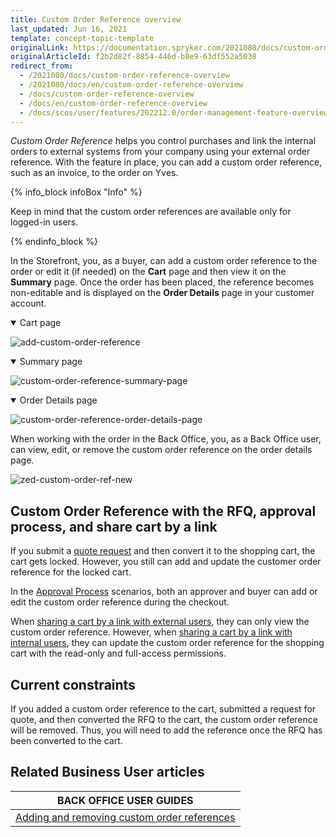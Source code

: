 ```yaml
---
title: Custom Order Reference overview
last_updated: Jun 16, 2021
template: concept-topic-template
originalLink: https://documentation.spryker.com/2021080/docs/custom-order-reference-overview
originalArticleId: f2b2d82f-8854-446d-b8e9-63df552a5038
redirect_from:
  - /2021080/docs/custom-order-reference-overview
  - /2021080/docs/en/custom-order-reference-overview
  - /docs/custom-order-reference-overview
  - /docs/en/custom-order-reference-overview
  - /docs/scos/user/features/202212.0/order-management-feature-overview/custom-order-reference-overview.html
---
```


*Custom Order Reference* helps you control purchases and link the internal orders to external systems from your company using your external order reference. With the feature in place, you can add a custom order reference, such as an invoice, to the order on Yves.

{% info_block infoBox "Info" %}

Keep in mind that the custom order references are available only for logged-in users.

{% endinfo_block %}


In the Storefront, you, as a buyer, can add a custom order reference to the order or edit it (if needed) on the **Cart** page and then view it on the **Summary** page. Once the order has been placed, the reference becomes non-editable and is displayed on the **Order Details** page in your customer account.

<details open>
<summary markdown='span'>Cart page</summary>

![add-custom-order-reference](https://spryker.s3.eu-central-1.amazonaws.com/docs/Features/Order+Management/Custom+Order+Reference/add-custom-order-reference.gif)

</details>

<details open>
<summary markdown='span'>Summary page</summary>

![custom-order-reference-summary-page](https://spryker.s3.eu-central-1.amazonaws.com/docs/Features/Order+Management/Custom+Order+Reference/custom-order-reference-summary-page.png)

</details>

<details open>

<summary markdown='span'>Order Details page </summary>

![custom-order-reference-order-details-page](https://spryker.s3.eu-central-1.amazonaws.com/docs/Features/Order+Management/Custom+Order+Reference/custom-order-reference-order-details-page.gif)

</details>

When working with the order in the Back Office, you, as a Back Office user, can view, edit, or remove the custom order reference on the order details page.

![zed-custom-order-ref-new](https://spryker.s3.eu-central-1.amazonaws.com/docs/Features/Order+Management/Custom+Order+Reference/zed-change-custom-order-reference.gif)

## Custom Order Reference with the RFQ, approval process, and share cart by a link
If you submit a [quote request](/docs/scos/user/features/{{page.version}}/quotation-process-feature-overview.html) and then convert it to the shopping cart, the cart gets locked. However, you still can add and update the customer order reference for the locked cart.

In the [Approval Process](/docs/pbc/all/cart-and-checkout/{{page.version}}/base-shop/approval-process-feature-overview.html) scenarios, both an approver and buyer can add or edit the custom order reference during the checkout.

When [sharing a cart by a link with external users](/docs/pbc/all/cart-and-checkout/{{page.version}}/base-shop/persistent-cart-sharing-feature-overview.html), they can only view the custom order reference. However, when [sharing a cart by a link with internal users](/docs/pbc/all/cart-and-checkout/{{page.version}}/base-shop/persistent-cart-sharing-feature-overview.html), they can update the custom order reference for the shopping cart with the read-only and full-access permissions.


## Current constraints

If you added a custom order reference to the cart, submitted a request for quote, and then converted the RFQ to the cart, the custom order reference will be removed. Thus, you will need to add the reference once the RFQ has been converted to the cart.

## Related Business User articles

|BACK OFFICE USER GUIDES|
|---|
| [Adding and removing custom order references](/docs/pbc/all/order-management-system/{{page.version}}/manage-in-the-back-office/orders/add-and-remove-custom-order-references.html) |
